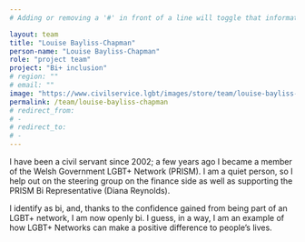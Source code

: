 ```yaml
---
# Adding or removing a '#' in front of a line will toggle that information off and on from being processed. 

layout: team
title: "Louise Bayliss-Chapman"
person-name: "Louise Bayliss-Chapman"
role: "project team"
project: "Bi+ inclusion"
# region: ""
# email: ""
image: "https://www.civilservice.lgbt/images/store/team/louise-bayliss-chapman.jpg.JPG"
permalink: /team/louise-bayliss-chapman
# redirect_from: 
# - 
# redirect_to: 
# - 
---
```


I have been a civil servant since 2002; a few years ago I became a member of the Welsh Government LGBT+ Network (PRISM). I am a quiet person, so I help out on the steering group on the finance side as well as supporting the PRISM Bi Representative (Diana Reynolds).

I identify as bi, and, thanks to the confidence gained from being part of an LGBT+ network, I am now openly bi.  I guess, in a way, I am an example of how LGBT+ Networks can make a positive difference to people’s lives.
